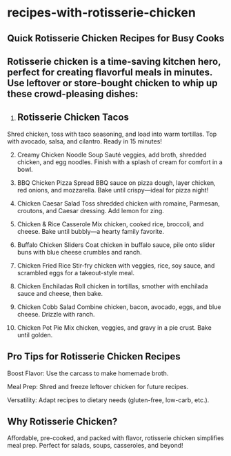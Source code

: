 # recipes-with-rotisserie-chicken
## Quick Rotisserie Chicken Recipes for Busy Cooks
## Rotisserie chicken is a time-saving kitchen hero, perfect for creating flavorful meals in minutes. Use leftover or store-bought chicken to whip up these crowd-pleasing dishes:

1. ## Rotisserie Chicken Tacos
Shred chicken, toss with taco seasoning, and load into warm tortillas. Top with avocado, salsa, and cilantro. Ready in 15 minutes!

2. Creamy Chicken Noodle Soup
Sauté veggies, add broth, shredded chicken, and egg noodles. Finish with a splash of cream for comfort in a bowl.

3. BBQ Chicken Pizza
Spread BBQ sauce on pizza dough, layer chicken, red onions, and mozzarella. Bake until crispy—ideal for pizza night!

4. Chicken Caesar Salad
Toss shredded chicken with romaine, Parmesan, croutons, and Caesar dressing. Add lemon for zing.

5. Chicken & Rice Casserole
Mix chicken, cooked rice, broccoli, and cheese. Bake until bubbly—a hearty family favorite.

6. Buffalo Chicken Sliders
Coat chicken in buffalo sauce, pile onto slider buns with blue cheese crumbles and ranch.

7. Chicken Fried Rice
Stir-fry chicken with veggies, rice, soy sauce, and scrambled eggs for a takeout-style meal.

8. Chicken Enchiladas
Roll chicken in tortillas, smother with enchilada sauce and cheese, then bake.

9. Chicken Cobb Salad
Combine chicken, bacon, avocado, eggs, and blue cheese. Drizzle with ranch.

10. Chicken Pot Pie
Mix chicken, veggies, and gravy in a pie crust. Bake until golden.

## Pro Tips for Rotisserie Chicken Recipes

Boost Flavor: Use the carcass to make homemade broth.

Meal Prep: Shred and freeze leftover chicken for future recipes.

Versatility: Adapt recipes to dietary needs (gluten-free, low-carb, etc.).

## Why Rotisserie Chicken?
Affordable, pre-cooked, and packed with flavor, rotisserie chicken simplifies meal prep. Perfect for salads, soups, casseroles, and beyond!
